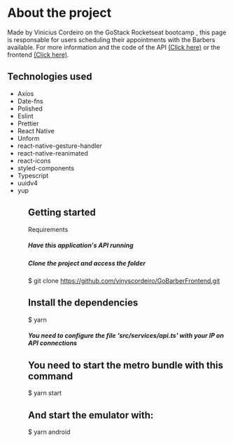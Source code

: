 <h1> About the project </h1>

Made by Vinicius Cordeiro on the GoStack Rocketseat bootcamp , this page is responsable for users scheduling their appointments with the Barbers available. 
For more information and the code of the API <a href="https://github.com/vinyscordeiro/GoBarber-Backend">(Click here)</a> or the frontend <a href="https://github.com/vinyscordeiro/GoBarberFrontend">(Click here)</a>.
  <img src="https://arquivos-gobarber.s3.eu-west-2.amazonaws.com/Login.png" alt="" />
<h2> Technologies used </h2>

<ul>
  <li>Axios</li>
  <li>Date-fns</li>
  <li>Polished</li>
  <li>Eslint</li>
  <li>Prettier</li>
  <li>React Native</li>
  <li>Unform</li>
  <li>react-native-gesture-handler</li>
  <li>react-native-reanimated</li>
  <li>react-icons</li>
  <li>styled-components</li>
  <li>Typescript</li>
  <li>uuidv4</li>
  <li>yup</li>
<ul>

<h2>Getting started</h2>

Requirements

<h5>Have this application's API running</h5>

<h5>Clone the project and access the folder</h5>

$ git clone https://github.com/vinyscordeiro/GoBarberFrontend.git 

<h2>Install the dependencies</h2>
$ yarn

<h5>You need to configure the file 'src/services/api.ts' with your IP on API connections</h5>

<h2>You need to start the metro bundle with this command</h2>
$ yarn start

<h2>And start the emulator with:</h2>
$ yarn android

